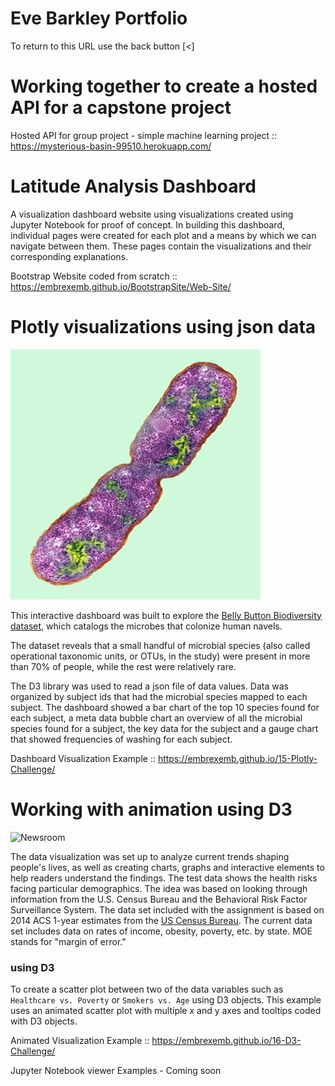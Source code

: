 # Eve Barkley Portfolio

To return to this URL use the back button [<] 

# Working together to create a hosted API for a capstone project
Hosted API for group project - simple machine learning project  :: [https://mysterious-basin-99510.herokuapp.com/
](https://mysterious-basin-99510.herokuapp.com/)

# Latitude Analysis Dashboard
A visualization dashboard website using visualizations created using Jupyter Notebook for proof of concept.
In building this dashboard, individual pages were created for each plot and a means by which we can navigate between them. These pages contain the visualizations and their corresponding explanations. 

Bootstrap Website coded from scratch :: [https://embrexemb.github.io/BootstrapSite/Web-Site/
](https://embrexemb.github.io/BootstrapSite/Web-Site/)

# Plotly visualizations using json data
![Bacteria by filterforge.com](bacteria.jpg)

This interactive dashboard was built to explore the [Belly Button Biodiversity dataset](http://robdunnlab.com/projects/belly-button-biodiversity/), which catalogs the microbes that colonize human navels.

The dataset reveals that a small handful of microbial species (also called operational taxonomic units, or OTUs, in the study) were present in more than 70% of people, while the rest were relatively rare.

The D3 library was used to read a json file of data values.  Data was organized by subject ids that had the microbial species mapped to each subject.  The dashboard showed a bar chart of the top 10 species found for each subject, a meta data bubble chart an overview of all the microbial species found for a subject, the key data for the subject and a gauge chart that showed frequencies of washing for each subject.  

Dashboard Visualization Example :: [https://embrexemb.github.io/15-Plotly-Challenge/
](https://embrexemb.github.io/15-Plotly-Challenge/)

# Working with animation using D3 
![Newsroom](https://media.giphy.com/media/v2xIous7mnEYg/giphy.gif)

The data visualization was set up to analyze current trends shaping people's lives, as well as creating charts, graphs and interactive elements to help readers understand the findings.  The test data shows the health risks facing particular demographics. The idea was based on looking through information from the U.S. Census Bureau and the Behavioral Risk Factor Surveillance System. The data set included with the assignment is based on 2014 ACS 1-year estimates from the [US Census Bureau](https://data.census.gov/cedsci/). The current data set includes data on rates of income, obesity, poverty, etc. by state. MOE stands for "margin of error."

### using D3 
To create a scatter plot between two of the data variables such as `Healthcare vs. Poverty` or `Smokers vs. Age` using D3 objects.  This example uses an animated scatter plot with multiple x and y axes and tooltips coded with D3 objects.




Animated Visualization Example :: [https://embrexemb.github.io/16-D3-Challenge/
](https://embrexemb.github.io/16-D3-Challenge/)

Jupyter Notebook viewer Examples - Coming soon

